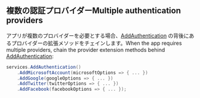 ## <a name="multiple-authentication-providers"></a><span data-ttu-id="dfe6c-101">複数の認証プロバイダー</span><span class="sxs-lookup"><span data-stu-id="dfe6c-101">Multiple authentication providers</span></span>

<span data-ttu-id="dfe6c-102">アプリが複数のプロバイダーを必要とする場合、[AddAuthentication](/dotnet/api/microsoft.extensions.dependencyinjection.authenticationservicecollectionextensions.addauthentication) の背後にあるプロバイダーの拡張メソッドをチェインします。</span><span class="sxs-lookup"><span data-stu-id="dfe6c-102">When the app requires multiple providers, chain the provider extension methods behind [AddAuthentication](/dotnet/api/microsoft.extensions.dependencyinjection.authenticationservicecollectionextensions.addauthentication):</span></span>

```csharp
services.AddAuthentication()
    .AddMicrosoftAccount(microsoftOptions => { ... })
    .AddGoogle(googleOptions => { ... })
    .AddTwitter(twitterOptions => { ... })
    .AddFacebook(facebookOptions => { ... });
```
